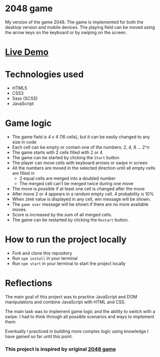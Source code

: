 # 2048 game

My version of the game 2048. The game is implemented for both the desktop version and mobile devices. The playing field can be moved using the arrow keys on the keyboard or by swiping on the screen.

# [Live Demo](https://vlkzmn.github.io/2048_game/)

# Technologies used

- HTML5
- CSS3
- Sass (SCSS)
- JavaScript

# Game logic

- The game field is 4 x 4 (16 cells), but it can be easily changed to any size in code
- Each cell can be empty or contain one of the numbers: 2, 4, 8 ... 2^n
- The game starts with 2 cells filled with 2 or 4
- The game can be started by clicking the `Start` button
- The player can move cells with keyboard arrows or swipe in screen
- All the numbers are moved in the selected direction until all empty cells are filled in
   - 2 equal cells are merged into a doubled number
   - The merged cell can’t be merged twice during one move
- The move is possible if at least one cell is changed after the move
- After move 2 or 4 appears in a random empty cell. 4 probability is 10%
- When `2048` value is displayed in any cell, win message will be shown.
- The `game over` message will be shown if there are no more available moves.
- Score is increased by the sum of all merged cells.
- The game can be restarted by clicking the `Restart` button.

# How to run the project locally

- Fork and clone this repository
- Run `npm install` in your terminal
- Run `npm start` in your terminal to start the project locally

# Reflections

The main goal of this project was to practice JavaScript and DOM manipulations and combine JavaScript with HTML and CSS.

The main task was to implement game logic and the ability to switch with a swipe. I had to think through all possible scenarios and ways to implement them.

Eventually I practiced in building more complex logic using knowledge I have gained so far until this point.

### This project is inspired by original [2048 game](https://play2048.co/)

